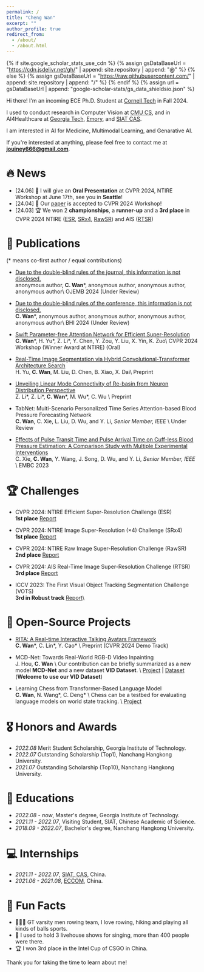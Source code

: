```yaml
---
permalink: /
title: "Cheng Wan"
excerpt: ""
author_profile: true
redirect_from: 
  - /about/
  - /about.html
---
```


{% if site.google_scholar_stats_use_cdn %}
{% assign gsDataBaseUrl = "https://cdn.jsdelivr.net/gh/" | append: site.repository | append: "@" %}
{% else %}
{% assign gsDataBaseUrl = "https://raw.githubusercontent.com/" | append: site.repository | append: "/" %}
{% endif %}
{% assign url = gsDataBaseUrl | append: "google-scholar-stats/gs_data_shieldsio.json" %}

<span class='anchor' id='about-me'></span>

Hi there! I'm an incoming ECE Ph.D. Student at [Cornell Tech](https://tech.cornell.edu/) in Fall 2024.

I used to conduct research in Computer Vision at [CMU CS](), and in AI4Healthcare at [Georgia Tech](), [Emory](), and [SIAT CAS]().

I am interested in AI for Medicine, Multimodal Learning, and Genarative AI.

If you're interested at anything, please feel free to contact me at **jouiney666@gmail.com**.

# 🔥 News
- \[24.06\] 🎉 I will give an **Oral Presentation** at CVPR 2024, NTIRE Workshop at June 17th, see you in **Seattle**!
- \[24.04\] 🎉 Our [paper](https://openaccess.thecvf.com/content/CVPR2024W/NTIRE/html/Wan_Swift_Parameter-free_Attention_Network_for_Efficient_Super-Resolution_CVPRW_2024_paper.html) is accepted to CVPR 2024 Workshop!
- \[24.03\] 🏆 We won 2 **championships**, a **runner-up** and a **3rd place**  in CVPR 2024 NTIRE ([ESR](https://openaccess.thecvf.com/content/CVPR2024W/NTIRE/html/Ren_The_Ninth_NTIRE_2024_Efficient_Super-Resolution_Challenge_Report_CVPRW_2024_paper.html), [SRx4](https://openaccess.thecvf.com/content/CVPR2024W/NTIRE/html/Chen_NTIRE_2024_Challenge_on_Image_Super-Resolution_x4_Methods_and_Results_CVPRW_2024_paper.html), [RawSR](https://openaccess.thecvf.com/content/CVPR2024W/NTIRE/html/Conde_Deep_RAW_Image_Super-Resolution._A_NTIRE_2024_Challenge_Survey_CVPRW_2024_paper.html)) and AIS ([RTSR](https://openaccess.thecvf.com/content/CVPR2024W/AI4Streaming/html/Conde_Real-Time_4K_Super-Resolution_of_Compressed_AVIF_Images._AIS_2024_Challenge_CVPRW_2024_paper.html))
  

# 📝 Publications
(\* means co-first author / equal contributions)

- [Due to the double-blind rules of the journal, this information is not disclosed.](https://jornywan.github.io/) \
anonymous author, **C. Wan**\*, anonymous author, anonymous author, anonymous author\\
OJEMB 2024 (Under Review) 

- [Due to the double-blind rules of the conference, this information is not disclosed.](https://jornywan.github.io/) \
**C. Wan**\*, anonymous author, anonymous author, anonymous author, anonymous author\\
BHI 2024 (Under Review) 

- [Swift Parameter-free Attention Network for Efficient Super-Resolution](https://openaccess.thecvf.com/content/CVPR2024W/NTIRE/html/Wan_Swift_Parameter-free_Attention_Network_for_Efficient_Super-Resolution_CVPRW_2024_paper.html) \
**C. Wan**\*, H. Yu\*, Z. Li\*, Y. Chen, Y. Zou, Y. Liu, X. Yin, K. Zuo\\
CVPR 2024 Workshop (Winner Award at NTIRE) (Oral) 

- [Real-Time Image Segmentation via Hybrid Convolutional-Transformer Architecture Search](https://arxiv.org/abs/2403.10413) \
H. Yu, **C. Wan**, M. Liu, D. Chen, B. Xiao, X. Dai\\
Preprint 

- [Unveiling Linear Mode Connectivity of Re-basin from Neuron Distribution Perspective](https://openreview.net/pdf?id=RzOm9oOSzm) \
Z. Li\*, Z. Li\*, **C. Wan**\*, M. Wu\*, C. Wu \\
Preprint 

- TabNet: Muiti-Scenario Personalized Time Series Attention-based Blood Pressure Forecasting Network \
**C. Wan**, C. Xie, L. Liu, D. Wu, and Y. Li, _Senior Member, IEEE_ \\
Under Review

- [Effects of Pulse Transit Time and Pulse Arrival Time on Cuff-less Blood Pressure Estimation: A Comparison Study with Multiple Experimental Interventions](https://arinex.com.au/EMBC/pdf/full-paper_1245.pdf) \
C. Xie, **C. Wan**, Y. Wang, J. Song, D. Wu, and Y. Li, _Senior Member, IEEE_ \\
EMBC 2023 

# 🏆 Challenges
- CVPR 2024: NTIRE Efficient Super-Resolution Challenge (ESR) \
**1st place** [Report](https://openaccess.thecvf.com/content/CVPR2024W/NTIRE/html/Ren_The_Ninth_NTIRE_2024_Efficient_Super-Resolution_Challenge_Report_CVPRW_2024_paper.html)

- CVPR 2024: NTIRE Image Super-Resolution (×4) Challenge (SRx4) \
**1st place** [Report](https://openaccess.thecvf.com/content/CVPR2024W/NTIRE/html/Chen_NTIRE_2024_Challenge_on_Image_Super-Resolution_x4_Methods_and_Results_CVPRW_2024_paper.html)

- CVPR 2024: NTIRE Raw Image Super-Resolution Challenge (RawSR) \
**2nd place** [Report](https://openaccess.thecvf.com/content/CVPR2024W/NTIRE/html/Conde_Deep_RAW_Image_Super-Resolution._A_NTIRE_2024_Challenge_Survey_CVPRW_2024_paper.html)

- CVPR 2024: AIS Real-Time Image Super-Resolution Challenge (RTSR) \
**3rd place** [Report](https://openaccess.thecvf.com/content/CVPR2024W/AI4Streaming/html/Conde_Real-Time_4K_Super-Resolution_of_Compressed_AVIF_Images._AIS_2024_Challenge_CVPRW_2024_paper.html)

- ICCV 2023: The First Visual Object Tracking Segmentation Challenge (VOTS) \
**3rd in Robust track** [Report](https://openaccess.thecvf.com/content/ICCV2023W/VOTS/papers/Kristan_The_First_Visual_Object_Tracking_Segmentation_VOTS2023_Challenge_Results_ICCVW_2023_paper.pdf)\\

# 📝 Open-Source Projects
- [RITA: A Real-time Interactive Talking Avatars Framework](https://arxiv.org/abs/2406.13093) \
**C. Wan**\*, C. Lin\*, Y. Cao\* \\
Preprint (CVPR 2024 Demo Track)

- MCD-Net: Towards Real-World RGB-D Video Inpainting \
J. Hou, **C. Wan** \\
Our contribution can be briefly summarized as a new model **MCD-Net** and a new dataset **VID Dataset**. \\
[Project](https://github.com/JCATCV/MCD-Net) | [Dataset](https://pan.baidu.com/s/1q9ys6ITxQgtfgYltQbdyvA?pwd=lor3) (**Welcome to use our VID Dataset**)

- Learning Chess from Transformer-Based Language Model \
**C. Wan**, N. Wang\*, C. Deng\* \\
Chess can be a testbed for evaluating language models on world state tracking. \\
[Project](https://github.com/JornyWan/learning-chess-blindfolded)

# 🎖 Honors and Awards
- *2022.08* Merit Student Scholarship, Georgia Institute of Technology. 
- *2022.07* Outstanding Scholarship (Top1), Nanchang Hangkong University.
- *2021.07* Outstanding Scholarship (Top10), Nanchang Hangkong University.

# 📖 Educations
- *2022.08 - now*, Master's degree, Georgia Institute of Technology.
- *2021.11 - 2022.07*, Visiting Student, SIAT, Chinese Academic of Science.
- *2018.09 - 2022.07*, Bachelor's degree, Nanchang Hangkong University.

# 💻 Internships
- *2021.11 - 2022.07*, [SIAT, CAS](https://english.siat.ac.cn/), China.
- *2021.06 - 2021.08*, [ECCOM](https://www.eccom.com/en/), China.

# 💬 Fun Facts
- 🚣🏼‍♂️ GT varsity men rowing team, I love rowing, hiking and playing all kinds of balls sports.
- 🎤 I used to hold 3 livehouse shows for singing, more than 400 people were there.
- 🏆 I won 3rd place in the Intel Cup of CSGO in China.

Thank you for taking the time to learn about me!





